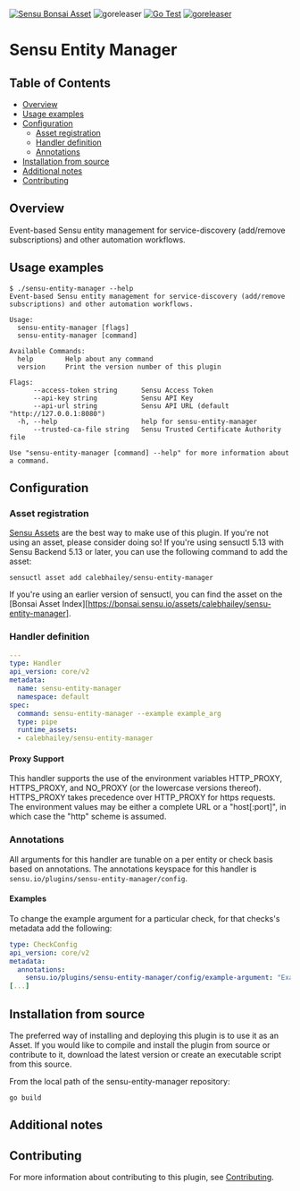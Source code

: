 [![Sensu Bonsai Asset](https://img.shields.io/badge/Bonsai-Download%20Me-brightgreen.svg?colorB=89C967&logo=sensu)](https://bonsai.sensu.io/assets/calebhailey/sensu-entity-manager)
![goreleaser](https://github.com/calebhailey/sensu-entity-manager/workflows/goreleaser/badge.svg)
[![Go Test](https://github.com/calebhailey/sensu-entity-manager/workflows/Go%20Test/badge.svg)](https://github.com/calebhailey/sensu-entity-manager/actions?query=workflow%3A%22Go+Test%22)
[![goreleaser](https://github.com/calebhailey/sensu-entity-manager/workflows/goreleaser/badge.svg)](https://github.com/calebhailey/sensu-entity-manager/actions?query=workflow%3Agoreleaser)

# Sensu Entity Manager

## Table of Contents
- [Overview](#overview)
- [Usage examples](#usage-examples)
- [Configuration](#configuration)
  - [Asset registration](#asset-registration)
  - [Handler definition](#handler-definition)
  - [Annotations](#annotations)
- [Installation from source](#installation-from-source)
- [Additional notes](#additional-notes)
- [Contributing](#contributing)

## Overview

Event-based Sensu entity management for service-discovery (add/remove 
subscriptions) and other automation workflows.                     

## Usage examples

```
$ ./sensu-entity-manager --help
Event-based Sensu entity management for service-discovery (add/remove 
subscriptions) and other automation workflows.                                     

Usage:
  sensu-entity-manager [flags]
  sensu-entity-manager [command]

Available Commands:
  help        Help about any command
  version     Print the version number of this plugin

Flags:
      --access-token string      Sensu Access Token
      --api-key string           Sensu API Key
      --api-url string           Sensu API URL (default "http://127.0.0.1:8080")
  -h, --help                     help for sensu-entity-manager
      --trusted-ca-file string   Sensu Trusted Certificate Authority file

Use "sensu-entity-manager [command] --help" for more information about a command.
```

## Configuration

### Asset registration

[Sensu Assets][10] are the best way to make use of this plugin. If you're not using an asset, please
consider doing so! If you're using sensuctl 5.13 with Sensu Backend 5.13 or later, you can use the
following command to add the asset:

```
sensuctl asset add calebhailey/sensu-entity-manager
```

If you're using an earlier version of sensuctl, you can find the asset on the [Bonsai Asset Index][https://bonsai.sensu.io/assets/calebhailey/sensu-entity-manager].

### Handler definition

```yml
---
type: Handler
api_version: core/v2
metadata:
  name: sensu-entity-manager
  namespace: default
spec:
  command: sensu-entity-manager --example example_arg
  type: pipe
  runtime_assets:
  - calebhailey/sensu-entity-manager
```

#### Proxy Support

This handler supports the use of the environment variables HTTP_PROXY,
HTTPS_PROXY, and NO_PROXY (or the lowercase versions thereof). HTTPS_PROXY takes
precedence over HTTP_PROXY for https requests.  The environment values may be
either a complete URL or a "host[:port]", in which case the "http" scheme is assumed.

### Annotations

All arguments for this handler are tunable on a per entity or check basis based on annotations.  The
annotations keyspace for this handler is `sensu.io/plugins/sensu-entity-manager/config`.

#### Examples

To change the example argument for a particular check, for that checks's metadata add the following:

```yml
type: CheckConfig
api_version: core/v2
metadata:
  annotations:
    sensu.io/plugins/sensu-entity-manager/config/example-argument: "Example change"
[...]
```

## Installation from source

The preferred way of installing and deploying this plugin is to use it as an Asset. If you would
like to compile and install the plugin from source or contribute to it, download the latest version
or create an executable script from this source.

From the local path of the sensu-entity-manager repository:

```
go build
```

## Additional notes

## Contributing

For more information about contributing to this plugin, see [Contributing][1].

[1]: https://github.com/sensu/sensu-go/blob/master/CONTRIBUTING.md
[2]: https://github.com/sensu-community/sensu-plugin-sdk
[3]: https://github.com/sensu-plugins/community/blob/master/PLUGIN_STYLEGUIDE.md
[4]: https://github.com/sensu-community/handler-plugin-template/blob/master/.github/workflows/release.yml
[5]: https://github.com/sensu-community/handler-plugin-template/actions
[6]: https://docs.sensu.io/sensu-go/latest/reference/handlers/
[7]: https://github.com/sensu-community/handler-plugin-template/blob/master/main.go
[8]: https://bonsai.sensu.io/
[9]: https://github.com/sensu-community/sensu-plugin-tool
[10]: https://docs.sensu.io/sensu-go/latest/reference/assets/
